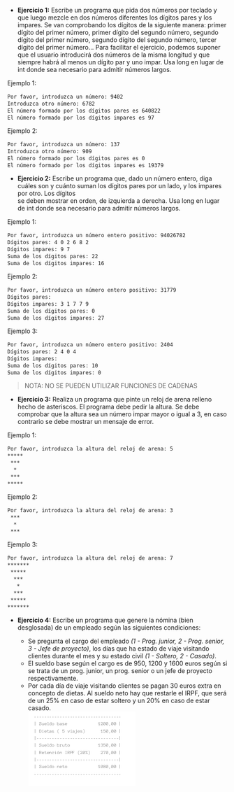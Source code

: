 * **Ejercicio 1:**
Escribe un programa que pida dos números por teclado y que luego mezcle en dos números diferentes los dígitos pares y los impares. Se van comprobando los dígitos de la siguiente manera: primer dígito del primer número, primer dígito del segundo número, segundo dígito del primer número, segundo dígito del segundo número, tercer dígito del primer número... Para facilitar el ejercicio, podemos suponer que el usuario introducirá dos números de la misma longitud y que siempre habrá al menos un dígito par y uno impar. Usa long en lugar de int donde sea necesario para admitir números largos.

Ejemplo 1:
````
Por favor, introduzca un número: 9402
Introduzca otro número: 6782
El número formado por los dígitos pares es 640822
El número formado por los dígitos impares es 97
````
Ejemplo 2:
````
Por favor, introduzca un número: 137
Introduzca otro número: 909
El número formado por los dígitos pares es 0
El número formado por los dígitos impares es 19379
````
* **Ejercicio 2:**
Escribe un programa que, dado un número entero, diga cuáles son y cuánto suman los dígitos pares por un lado, y los impares por otro. Los dígitos  
se deben mostrar en orden, de izquierda a derecha. Usa long en lugar de int  donde sea necesario para admitir números largos.

Ejemplo 1:
````
Por favor, introduzca un número entero positivo: 94026782
Dígitos pares: 4 0 2 6 8 2
Dígitos impares: 9 7
Suma de los dígitos pares: 22
Suma de los dígitos impares: 16
````
Ejemplo 2:
````
Por favor, introduzca un número entero positivo: 31779
Dígitos pares:
Dígitos impares: 3 1 7 7 9
Suma de los dígitos pares: 0
Suma de los dígitos impares: 27
````
Ejemplo 3:
````
Por favor, introduzca un número entero positivo: 2404
Dígitos pares: 2 4 0 4
Dígitos impares: 
Suma de los dígitos pares: 10
Suma de los dígitos impares: 0
````
>NOTA: NO SE PUEDEN UTILIZAR FUNCIONES DE CADENAS

* **Ejercicio 3:**
Realiza un programa que pinte un reloj de arena relleno hecho de asteriscos. El programa debe pedir la altura. Se debe comprobar que la altura sea un número impar mayor o igual a 3, en caso contrario se debe mostrar un mensaje de error.

Ejemplo 1:
````
Por favor, introduzca la altura del reloj de arena: 5
*****
 ***
  *
 ***
*****
````
Ejemplo 2:
````
Por favor, introduzca la altura del reloj de arena: 3
 ***
  *
 ***
````


Ejemplo 3:
````
Por favor, introduzca la altura del reloj de arena: 7
*******
 *****
  ***
   *
  ***
 *****
*******
````


* **Ejercicio 4:**
Escribe un programa que genere la nómina (bien desglosada) de un empleado según las siguientes condiciones:


   * Se pregunta el cargo del empleado *(1 - Prog. junior, 2 - Prog. senior, 3 - Jefe de proyecto)*, los días que ha estado de viaje visitando clientes durante el mes y su estado civil *(1 - Soltero, 2 - Casado)*.
   * El sueldo base según el cargo es de 950, 1200 y 1600 euros según si se trata de un prog. junior, un prog. senior o un jefe de proyecto
respectivamente.
   * Por cada día de viaje visitando clientes se pagan 30 euros extra en concepto de dietas. Al sueldo neto hay que restarle el IRPF, que será de
un 25% en caso de estar soltero y un 20% en caso de estar casado.<br>
![Tabla Resultado de sueldo](img/sueldo.png)
